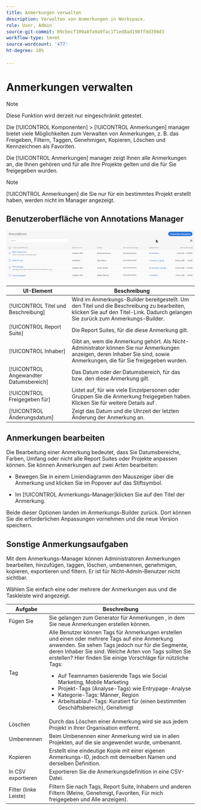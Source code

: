 ```yaml
---
title: Anmerkungen verwalten
description: Verwalten von Anmerkungen in Workspace.
role: User, Admin
source-git-commit: 89cbecf109a8fa9a9fac1f1ed8ad198ffdd398d3
workflow-type: tm+mt
source-wordcount: '477'
ht-degree: 18%

---
```



# Anmerkungen verwalten

>[!NOTE]
>
>Diese Funktion wird derzeit nur eingeschränkt getestet.

Die [!UICONTROL Komponenten] > [!UICONTROL Anmerkungen] manager bietet viele Möglichkeiten zum Verwalten von Anmerkungen, z. B. das Freigeben, Filtern, Taggen, Genehmigen, Kopieren, Löschen und Kennzeichnen als Favoriten.

Die [!UICONTROL Anmerkungen] manager zeigt Ihnen alle Anmerkungen an, die Ihnen gehören und für alle Ihre Projekte gelten und die für Sie freigegeben wurden.

>[!NOTE]
>
>[!UICONTROL Anmerkungen] die Sie nur für ein bestimmtes Projekt erstellt haben, werden nicht im Manager angezeigt.

## Benutzeroberfläche von Annotations Manager

![](assets/annotation-mgr.png)

| UI-Element | Beschreibung |
| --- | --- | 
| [!UICONTROL Titel und Beschreibung] | Wird im Anmerkungs-Builder bereitgestellt. Um den Titel und die Beschreibung zu bearbeiten, klicken Sie auf den Titel-Link. Dadurch gelangen Sie zurück zum Anmerkungs-Builder. |
| [!UICONTROL Report Suite] | Die Report Suites, für die diese Anmerkung gilt. |
| [!UICONTROL Inhaber] | Gibt an, wem die Anmerkung gehört. Als Nicht-Administrator können Sie nur Anmerkungen anzeigen, deren Inhaber Sie sind, sowie Anmerkungen, die für Sie freigegeben wurden. |
| [!UICONTROL Angewandter Datumsbereich] | Das Datum oder der Datumsbereich, für das bzw. den diese Anmerkung gilt. |
| [!UICONTROL Freigegeben für] | Listet auf, für wie viele Einzelpersonen oder Gruppen Sie die Anmerkung freigegeben haben. Klicken Sie für weitere Details auf . |
| [!UICONTROL Änderungsdatum] | Zeigt das Datum und die Uhrzeit der letzten Änderung der Anmerkung an. |

## Anmerkungen bearbeiten

Die Bearbeitung einer Anmerkung bedeutet, dass Sie Datumsbereiche, Farben, Umfang oder nicht alle Report Suites oder Projekte anpassen können. Sie können Anmerkungen auf zwei Arten bearbeiten:

* Bewegen Sie in einem Liniendiagramm den Mauszeiger über die Anmerkung und klicken Sie im Popover auf das Stiftsymbol.

* Im [!UICONTROL Anmerkungs-Manager]klicken Sie auf den Titel der Anmerkung.

Beide dieser Optionen landen im Anmerkungs-Builder zurück. Dort können Sie die erforderlichen Anpassungen vornehmen und die neue Version speichern.

## Sonstige Anmerkungsaufgaben

Mit dem Anmerkungs-Manager können Administratoren Anmerkungen bearbeiten, hinzufügen, taggen, löschen, umbenennen, genehmigen, kopieren, exportieren und filtern. Er ist für Nicht-Admin-Benutzer nicht sichtbar.

Wählen Sie einfach eine oder mehrere der Anmerkungen aus und die Taskleiste wird angezeigt.

| Aufgabe | Beschreibung |
| --- | --- |
| Fügen Sie | Sie gelangen zum Generator für Anmerkungen , in dem Sie neue Anmerkungen erstellen können. |
| Tag | Alle Benutzer können Tags für Anmerkungen erstellen und einen oder mehrere Tags auf eine Anmerkung anwenden. Sie sehen Tags jedoch nur für die Segmente, deren Inhaber Sie sind. Welche Arten von Tags sollten Sie erstellen? Hier finden Sie einige Vorschläge für nützliche Tags:<ul><li>Auf Teamnamen basierende Tags wie Social Marketing, Mobile Marketing</li><li>Projekt-Tags (Analyse-Tags) wie Entrypage-Analyse</li><li>Kategorie-Tags: Männer, Region</li><li>Arbeitsablauf-Tags: Kuratiert für (einen bestimmten Geschäftsbereich), Genehmigt</li></ul> |
| Löschen | Durch das Löschen einer Anmerkung wird sie aus jedem Projekt in Ihrer Organisation entfernt. |
| Umbenennen | Beim Umbenennen einer Anmerkung wird sie in allen Projekten, auf die sie angewendet wurde, umbenannt. |
| Kopieren | Erstellt eine eindeutige Kopie mit einer eigenen Anmerkungs-ID, jedoch mit demselben Namen und derselben Definition. |
| In CSV exportieren | Exportieren Sie die Anmerkungsdefinition in eine CSV-Datei. |
| Filter (linke Leiste) | Filtern Sie nach Tags, Report Suite, Inhabern und anderen Filtern (Meine, Genehmigt, Favoriten, Für mich freigegeben und Alle anzeigen). |
